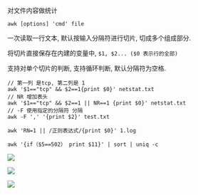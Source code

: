对文件内容做统计

```
awk [options] 'cmd' file
```

一次读取一行文本, 默认按输入分隔符进行切片, 切成多个组成部分.

将切片直接保存在内建的变量中, `$1, $2... ($0 表示行的全部)`

支持对单个切片的判断, 支持循环判断, 默认分隔符为空格.

```shell
// 第一列 是tcp, 第二列是 1
awk '$1=="tcp" && $2==1{print $0}' netstat.txt
// NR 增加表头
awk '$1=="tcp" && $2==1 || NR==1 {print $0}' netstat.txt
// -F 使用指定的分隔符 分隔
awk -F ',' '{print $2}' test.txt
```

```
awk 'RN=1 || /正则表达式/{print $0}' 1.log

awk '{if（$5==502） print $11}' | sort | uniq -c
```









![](https://youpaiyun.zongqilive.cn/image/006tNc79ly1g49zuhylakj31f80f4gsh.jpg)

![](https://youpaiyun.zongqilive.cn/image/006tNc79ly1g49zxl0oo2j31fq0cw0ye.jpg)

![](https://youpaiyun.zongqilive.cn/image/006tNc79ly1g49zxvm9b9j31fi0n4dln.jpg)




















